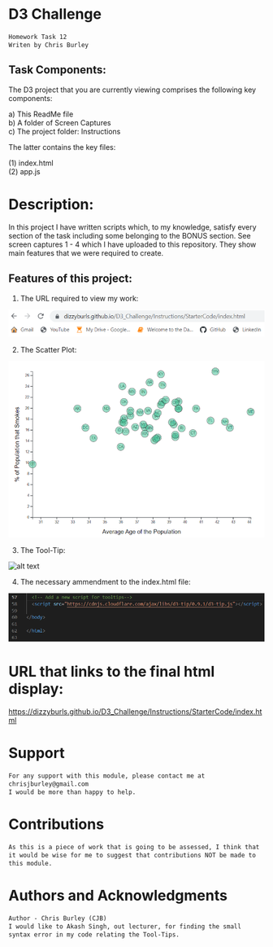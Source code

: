 # D3 Challenge

    Homework Task 12
    Writen by Chris Burley

## Task Components:

The D3 project that you are currently viewing comprises the following key components:

a) This ReadMe file<br>
b) A folder of Screen Captures<br>
c) The project folder: Instructions

The latter contains the key files:<br>

(1) index.html <br>
(2) app.js <br>      

  
# Description:

In this project I have written scripts which, to my knowledge, satisfy every section of the task including some belonging to the BONUS section. 
See screen captures 1 - 4 which I have uploaded to this repository. They show main features that we were required to create.

## Features of this project:

1) The URL required to view my work:

![alt text](Screen_Captures/Screen_Capture_1-Address_Bar.png)

2) The Scatter Plot:

![alt text](Screen_Captures/Screen_Capture_2-Scatterplot.png)

3) The Tool-Tip:

![alt text](Screen_Captures/Screen_Capture_3-Tool-Tip.png)

4) The necessary ammendment to the index.html file:

![alt text](Screen_Captures/Screen_Capture_4-Ammendment_to_HTML.png)

# URL that links to the final html display:

https://dizzyburls.github.io/D3_Challenge/Instructions/StarterCode/index.html

     
# Support

    For any support with this module, please contact me at chrisjburley@gmail.com
    I would be more than happy to help.

# Contributions

    As this is a piece of work that is going to be assessed, I think that it would be wise for me to suggest that contributions NOT be made to this module.

# Authors and Acknowledgments

    Author - Chris Burley (CJB)
    I would like to Akash Singh, out lecturer, for finding the small syntax error in my code relating the Tool-Tips.
